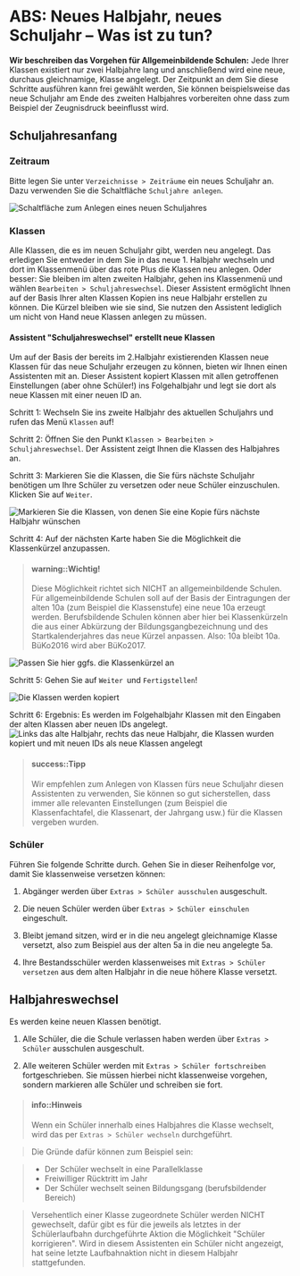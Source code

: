 # ABS: Neues Halbjahr, neues Schuljahr – Was ist zu tun?

**Wir beschreiben das Vorgehen für Allgemeinbildende Schulen:** 
Jede Ihrer Klassen existiert nur zwei Halbjahre lang und anschließend wird eine neue, durchaus gleichnamige, Klasse angelegt. Der Zeitpunkt an dem Sie diese Schritte ausführen kann frei gewählt werden, Sie können beispielsweise das neue Schuljahr am Ende des zweiten Halbjahres vorbereiten ohne dass zum Beispiel der Zeugnisdruck beeinflusst wird.

## Schuljahresanfang

### Zeitraum

Bitte legen Sie unter `Verzeichnisse > Zeiträume` ein neues Schuljahr an. Dazu verwenden Sie die Schaltfläche `Schuljahre anlegen`.

![Schaltfläche zum Anlegen eines neuen Schuljahres](images/dialog-zeitraeumeverz-neu.png)

### Klassen

Alle Klassen, die es im neuen Schuljahr gibt, werden neu angelegt. Das erledigen Sie entweder in dem Sie in das neue 1. Halbjahr wechseln und dort im Klassenmenü über das rote Plus die Klassen neu anlegen. Oder besser: Sie bleiben im alten zweiten Halbjahr, gehen ins Klassenmenü und wählen `Bearbeiten > Schuljahreswechsel`. Dieser Assistent ermöglicht Ihnen auf der Basis Ihrer alten Klassen Kopien ins neue Halbjahr erstellen zu können. Die Kürzel bleiben wie sie sind, Sie nutzen den Assistent lediglich um nicht von Hand neue Klassen anlegen zu müssen.

#### Assistent "Schuljahreswechsel" erstellt neue Klassen

Um auf der Basis der bereits im 2.Halbjahr existierenden Klassen neue Klassen für das neue Schuljahr erzeugen zu können, bieten wir Ihnen einen Assistenten mit an. Dieser Assistent kopiert Klassen mit allen getroffenen Einstellungen (aber ohne Schüler!) ins Folgehalbjahr und legt sie dort als neue Klassen mit einer neuen ID an.

Schritt 1: Wechseln Sie ins zweite Halbjahr des aktuellen Schuljahrs und rufen das Menü `Klassen` auf!

Schritt 2: Öffnen Sie den Punkt `Klassen > Bearbeiten > Schuljahreswechsel`. Der Assistent zeigt Ihnen die Klassen des Halbjahres an. 

Schritt 3: Markieren Sie die Klassen, die Sie fürs nächste Schuljahr benötigen um Ihre Schüler zu versetzen oder neue Schüler einzuschulen. Klicken Sie auf `Weiter`. 

![Markieren Sie die Klassen, von denen Sie eine Kopie fürs nächste Halbjahr wünschen](images/schuljahreswechsel01.png)

Schritt 4: Auf der nächsten Karte haben Sie die Möglichkeit die Klassenkürzel anzupassen. 

> #### warning::Wichtig!
>
> Diese Möglichkeit richtet sich NICHT an allgemeinbildende Schulen. Für allgemeinbildende Schulen soll auf der Basis der Eintragungen der alten 10a (zum Beispiel die Klassenstufe) eine neue 10a erzeugt werden. Berufsbildende Schulen können aber hier bei Klassenkürzeln die aus einer Abkürzung der Bildungsgangbezeichnung und des Startkalenderjahres das neue Kürzel anpassen. 
>Also: 10a bleibt 10a. BüKo2016 wird aber BüKo2017.

![Passen Sie hier ggfs. die Klassenkürzel an](images/schuljahreswechsel02.png)

Schritt 5: Gehen Sie auf `Weiter `und `Fertigstellen`! 

![Die Klassen werden kopiert](images/schuljahreswechsel03.png)

Schritt 6: Ergebnis: Es werden im Folgehalbjahr Klassen mit den Eingaben der alten Klassen aber neuen IDs angelegt.
![Links das alte Halbjahr, rechts das neue Halbjahr, die Klassen wurden kopiert und mit neuen IDs als neue Klassen angelegt](images/schuljahreswechsel04.png)


> #### success::Tipp
>
> Wir empfehlen zum Anlegen von Klassen fürs neue Schuljahr diesen Assistenten zu verwenden, Sie können so gut sicherstellen, dass immer alle relevanten Einstellungen (zum Beispiel die Klassenfachtafel, die Klassenart, der Jahrgang usw.) für die Klassen vergeben wurden.




### Schüler

Führen Sie folgende Schritte durch. Gehen Sie in dieser Reihenfolge vor, damit Sie klassenweise versetzen können:

1. Abgänger werden über `Extras > Schüler ausschulen` ausgeschult. 

2. Die neuen Schüler werden über `Extras > Schüler einschulen` eingeschult.

3. Bleibt jemand sitzen, wird er in die neu angelegt gleichnamige Klasse versetzt, also zum Beispiel aus der alten 5a in die neu angelegte 5a.

4. Ihre Bestandsschüler werden klassenweises mit `Extras > Schüler versetzen` aus dem alten Halbjahr in die neue höhere Klasse versetzt. 
	
## Halbjahreswechsel

Es werden keine neuen Klassen benötigt. 

1. Alle Schüler, die die Schule verlassen haben werden über `Extras > Schüler` ausschulen ausgeschult.

2. Alle weiteren Schüler werden mit `Extras > Schüler fortschreiben` fortgeschrieben. Sie müssen hierbei nicht klassenweise vorgehen, sondern markieren alle Schüler und schreiben sie fort.

> #### info::Hinweis
> Wenn ein Schüler innerhalb eines Halbjahres die Klasse wechselt, wird das per `Extras > Schüler wechseln` durchgeführt. 

> Die Gründe dafür können zum Beispiel sein: 

> * Der Schüler wechselt in eine Parallelklasse
> * Freiwilliger Rücktritt im Jahr
> * Der Schüler wechselt seinen Bildungsgang (berufsbildender Bereich)

> Versehentlich einer Klasse zugeordnete Schüler werden NICHT gewechselt, dafür gibt es für die jeweils als letztes in der Schülerlaufbahn durchgeführte Aktion die Möglichkeit "Schüler korrigieren". Wird in diesem Assistenten ein Schüler nicht angezeigt, hat seine letzte Laufbahnaktion nicht in diesem Halbjahr stattgefunden. 

 




